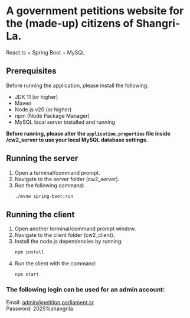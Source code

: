 # A government petitions website for the (made-up) citizens of Shangri-La.
React.ts + Spring Boot + MySQL

## Prerequisites
Before running the application, please install the following:
- JDK 11 (or higher)
- Maven
- Node.js v20 (or higher)
- npm (Node Package Manager)
- MySQL local server installed and running

**Before running, please alter the `application.properties` file inside /cw2_server to use your local MySQL database settings.**

## Running the server
1. Open a terminal/command prompt.
2. Navigate to the server folder (cw2_server).
3. Run the following command:
   ```bash
   ./mvnw spring-boot:run
   ```
## Running the client
1. Open another terminal/command prompt window.
2. Navigate to the client folder (cw2_client).
3. Install the node.js dependencies by running:
   ```bash
   npm install
   ```
4. Run the client with the command:
   ```bash
   npm start
   ```

### The following login can be used for an admin account:
Email: admin@petition.parliament.sr\
Password: 2025%shangrila

